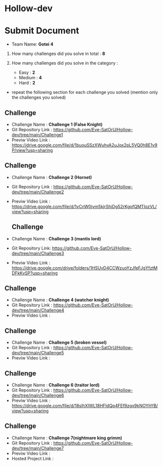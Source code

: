 # Hollow-dev

# Submit Document

- Team Name: **Gotei 4**

1. How many challenges did you solve in total : **8**

2. How many challenges did you solve in the category :
   - Easy : **2**
   - Medium : **4**
   - Hard : **2**

- repeat the following section for each challenge you solved (mention only the challenges you solved)

## Challenge

- Challenge Name : **Challenge 1 (False Knight)**
- Git Repository Link : https://github.com/Eve-SatOrU/Hollow-dev/tree/main/Challenge1
- Previw Video Link : https://drive.google.com/file/d/1buouSSzXWuhvA2uJox2pL5VQ0h8E1v9P/view?usp=sharing

## Challenge

- Challenge Name : **Challenge 2 (Hornet)**
- Git Repository Link : https://github.com/Eve-SatOrU/Hollow-dev/tree/main/Challenge2
- Previw Video Link : https://drive.google.com/file/d/1vCnW0jvm5kjrShiDg52rKgofQMTIozVL/view?usp=sharing


  ## Challenge

- Challenge Name : **Challenge 3 (mantis lord)**
- Git Repository Link: https://github.com/Eve-SatOrU/Hollow-dev/tree/main/Challenge3
- Previw Video Link : https://drive.google.com/drive/folders/1HSUvD4CCWzuoYzJfeFJgYfztMDFkKvSP?usp=sharing


## Challenge

- Challenge Name : **Challenge 4 (watcher knight)**
- Git Repository Link : https://github.com/Eve-SatOrU/Hollow-dev/tree/main/Challenge4
- Previw Video Link : 


## Challenge

- Challenge Name : **Challenge 5 (broken vessel)**
- Git Repository Link : https://github.com/Eve-SatOrU/Hollow-dev/tree/main/Challenge5
- Previw Video Link : 


## Challenge

- Challenge Name : **Challenge 6 (traitor lord)**
- Git Repository Link : https://github.com/Eve-SatOrU/Hollow-dev/tree/main/Challenge6
- Previw Video Link : https://drive.google.com/file/d/18slhXIWL18HFIdQp4FEf9zgx9kNOYhYB/view?usp=sharing
## Challenge

- Challenge Name : **Challenge 7(nightmare king grimm)**
- Git Repository Link : https://github.com/Eve-SatOrU/Hollow-dev/tree/main/Challenge7
- Previw Video Link :
- Hosted Project Link :
